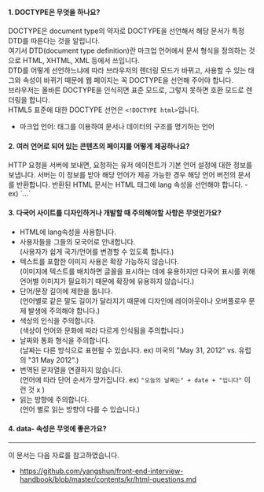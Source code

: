 #### 1. DOCTYPE은 무엇을 하나요?
DOCTYPE은 document type의 약자로 DOCTYPE을 선언해서 해당 문서가 특정 DTD를 따른다는 것을 알립니다.  
여기서 DTD(document type definition)란 마크업 언어에서 문서 형식을 정의하는 것으로 HTML, XHTML, XML 등에서 쓰입니다.  
DTD를 어떻게 선언하느냐에 따라 브라우저의 렌더링 모드가 바뀌고, 사용할 수 있는 태그와 속성이 바뀌기 때문에 웹 페이지는 꼭 DOCTYPE을 선언해 주어야 합니다.  
브라우저는 올바른 DOCTYPE을 인식히면 표준 모드로, 그렇지 못하면 호환 모드로 렌더링을 합니다.    
HTML5 표준에 대한 DOCTYPE 선언은 `<!DOCTYPE html>`입니다.  
  
- 마크업 언어: 태그를 이용하여 문서나 데이터의 구조를 명기하는 언어  

<h4> 2. 여러 언어로 되어 있는 콘텐츠의 페이지를 어떻게 제공하나요? </h4>

<p>
HTTP 요청을 서버에 보내면, 요청하는 유저 에이전트가 기본 언어 설정에 대한 정보를 보냅니다.  
서버는 이 정보를 받아 해당 언어가 제공 가능한 경우 해당 언어 버전의 문서를 반환합니다.  
반환된 HTML 문서는 HTML 태그에 lang 속성을 선언해야 합니다.  
- ex) `<html lang="en">...</html>`

<p>

#### 3. 다국어 사이트를 디자인하거나 개발할 때 주의해야할 사항은 무엇인가요?

- HTML에 lang속성을 사용합니다.
- 사용자들을 그들의 모국어로 안내합니다.  
(사용자가 쉽게 국가/언어를 변경할 수 있도록 합니다.)
- 텍스트를 포함한 이미지 사용은 확장 가능하지 않습니다.  
(이미지에 텍스트를 배치하면 글꼴을 표시하는 데에 유용하지만 다국어 표시를 위해 언어별 이미지가 필요하기 때문에 확장에 유용하지 않습니다.)
- 단어/문장 길이에 제한을 둡니다.  
(언어별로 같은 말도 길이가 달라지기 때문에 디자인에 레이아웃이나 오버플로우 문제 발생에 주의해야 합니다.)
- 색상의 인식을 주의합니다.  
(색상이 언어와 문화에 따라 다르게 인식됨을 주의합니다.)
- 날짜와 통화 형식을 주의합니다.  
(날짜는 다른 방식으로 표현될 수 있습니다. ex) 미국의 "May 31, 2012" vs. 유럽의 "31 May 2012".)
- 번역된 문자열을 연결하지 않습니다.  
(언어에 따라 단어 순서가 망가집니다. ex) `"오늘의 날짜는" + date + "입니다"` 이런 것 x )
- 읽는 방향에 주의합니다.  
(언어 별로 읽는 방향이 다를 수 있습니다.)

#### 4. data- 속성은 무엇에 좋은가요?




---

이 문서는 다음 자료를 참고하였습니다.
- https://github.com/yangshun/front-end-interview-handbook/blob/master/contents/kr/html-questions.md